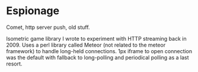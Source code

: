 # Espionage
Comet, http server push, old stuff.

Isometric game library I wrote to experiment with HTTP streaming back in 2009. Uses a perl library called Meteor (not related to the meteor framework) to handle long-held connections.
1px iframe to open connection was the default with fallback to long-polling and periodical polling as a last resort.
